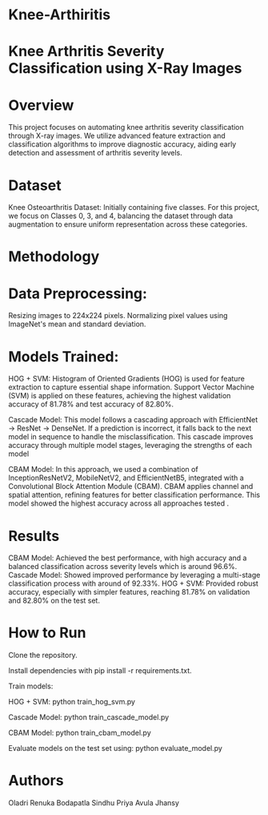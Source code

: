 # Knee-Arthiritis
# Knee Arthritis Severity Classification using X-Ray Images
# Overview
This project focuses on automating knee arthritis severity classification through X-ray images. We utilize advanced feature extraction and classification algorithms to improve diagnostic accuracy, aiding early detection and assessment of arthritis severity levels.

# Dataset
Knee Osteoarthritis Dataset: Initially containing five classes. For this project, we focus on Classes 0, 3, and 4, balancing the dataset through data augmentation to ensure uniform representation across these categories.

# Methodology
# Data Preprocessing:
Resizing images to 224x224 pixels.
Normalizing pixel values using ImageNet's mean and standard deviation.

# Models Trained:
HOG + SVM: Histogram of Oriented Gradients (HOG) is used for feature extraction to capture essential shape information. Support Vector Machine (SVM) is applied on these features, achieving the highest validation accuracy of 81.78% and test accuracy of 82.80%.

Cascade Model: This model follows a cascading approach with EfficientNet -> ResNet -> DenseNet. If a prediction is incorrect, it falls back to the next model in sequence to handle the misclassification. This cascade improves accuracy through multiple model stages, leveraging the strengths of each model 

CBAM Model: In this approach, we used a combination of InceptionResNetV2, MobileNetV2, and EfficientNetB5, integrated with a Convolutional Block Attention Module (CBAM). CBAM applies channel and spatial attention, refining features for better classification performance. This model showed the highest accuracy across all approaches tested .

# Results
CBAM Model: Achieved the best performance, with high accuracy and a balanced classification across severity levels which is around 96.6%.
Cascade Model: Showed improved performance by leveraging a multi-stage classification process with around of 92.33%.
HOG + SVM: Provided robust accuracy, especially with simpler features, reaching 81.78% on validation and 82.80% on the test set.

# How to Run
Clone the repository.

Install dependencies with pip install -r requirements.txt.

Train models:

HOG + SVM: python train_hog_svm.py

Cascade Model: python train_cascade_model.py

CBAM Model: python train_cbam_model.py

Evaluate models on the test set using: python evaluate_model.py

# Authors
Oladri Renuka
Bodapatla Sindhu Priya
Avula Jhansy
